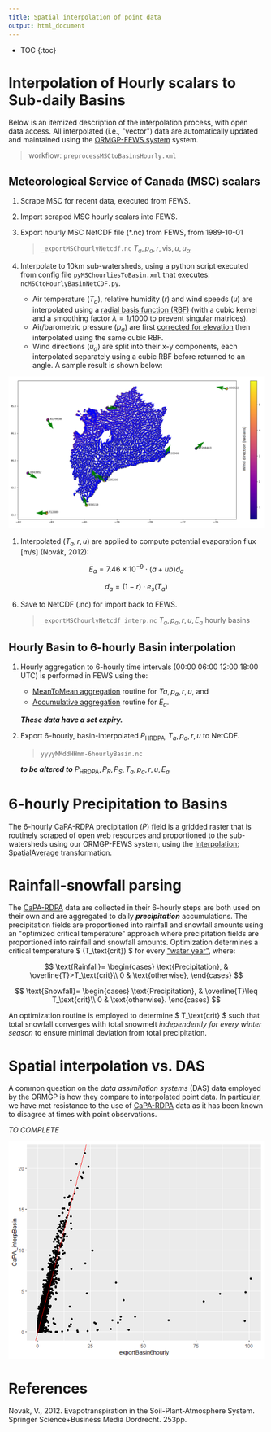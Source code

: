 ```yaml
---
title: Spatial interpolation of point data
output: html_document
---
```




* TOC
{:toc}


# Interpolation of Hourly scalars to Sub-daily Basins
Below is an itemized description of the interpolation process, with open data access.  All interpolated (i.e., "vector") data are automatically updated and maintained using the [ORMGP-FEWS system](/interpolants/fews/) system.

> workflow: `preprocessMSCtoBasinsHourly.xml`


## Meteorological Service of Canada (MSC) scalars
1. Scrape MSC for recent data, executed from FEWS.
1. Import scraped MSC hourly scalars into FEWS.
1. Export hourly MSC NetCDF file (*.nc) from FEWS, from 1989-10-01 
    
    > `_exportMSChourlyNetcdf.nc`  $T_a, p_a, r, \text{vis}, u, u_\alpha$

1. Interpolate to 10km sub-watersheds, using a python script executed from config file `pyMSChourliesToBasin.xml` that executes: `ncMSCtoHourlyBasinNetCDF.py`.
    - Air temperature $(T_a)$, relative humidity $(r)$ and wind speeds $(u)$ are interpolated using a [radial basis function (RBF)](https://docs.scipy.org/doc/scipy/reference/generated/scipy.interpolate.Rbf.html) (with a cubic kernel and a  smoothing factor $\lambda=1/1000$ to prevent singular matrices).
    - Air/barometric pressure $(p_a)$ are first [corrected for elevation](/interpolants/interpolation/barometry.html) then interpolated using the same cubic RBF. 
    - Wind directions $(u_\alpha)$ are split into their x-y components, each interpolated separately using a cubic RBF before returned to an angle. A sample result is shown below:

![](fig/windir.png)

1. Interpolated $(T_a, r, u)$ are applied to compute potential evaporation flux [m/s] (Novák, 2012):

$$
    E_a=7.46\times 10^{-9} \cdot (a + ub) d_a
$$

$$
    d_a=(1-r) \cdot e_s(T_a)
$$

6. Save to NetCDF (.nc) for import back to FEWS.

    > `_exportMSChourlyNetcdf_interp.nc`  $T_a, p_a, r, u, E_a$ hourly basins




## Hourly Basin to 6-hourly Basin interpolation


1. Hourly aggregation to 6-hourly time intervals (00:00 06:00 12:00 18:00 UTC) is performed in FEWS using the:
    - [MeanToMean aggregation](https://publicwiki.deltares.nl/display/FEWSDOC/Aggregation+MeanToMean) routine for $Ta, p_a, r, u$, and
    - [Accumulative aggregation](https://publicwiki.deltares.nl/display/FEWSDOC/Aggregation+Accumulative) routine for $E_a$.

    *__These data have a set expiry.__*

1. Export 6-hourly, basin-interpolated $P_\text{HRDPA}, T_a, p_a, r, u$ to NetCDF. 

    > `yyyyMMddHHmm-6hourlyBasin.nc`

    *__to be altered to__* $P_\text{HRDPA}, P_R, P_S, T_a, p_a, r, u, E_a$



# 6-hourly Precipitation to Basins

The 6-hourly CaPA-RDPA precipitation $(P)$ field is a gridded raster that is routinely scraped of open web resources and proportioned to the sub-watersheds using our ORMGP-FEWS system, using the [Interpolation: SpatialAverage](https://publicwiki.deltares.nl/display/FEWSDOC/InterpolationSpatialAverage) transformation.



# Rainfall-snowfall parsing
The [CaPA-RDPA](/interpolants/sources/climate-data-service.html#eccc-regional-deterministic-precipitation-analysis-rdpa) data are collected in their 6-hourly steps are both used on their own and are aggregated to daily __*precipitation*__ accumulations. The precipitation fields are proportioned into rainfall and snowfall amounts using an "optimized critical temperature" approach where precipitation fields are proportioned into rainfall and snowfall amounts. Optimization determines a critical temperature $ (T_\text{crit}) $ for every ["water year"](## "defined as a year from October 1 to September 30"), where:

$$
\text{Rainfall}=
\begin{cases}
\text{Precipitation}, & \overline{T}>T_\text{crit}\\
0 & \text{otherwise},
\end{cases}
$$

$$
\text{Snowfall}=
\begin{cases}
\text{Precipitation}, & \overline{T}\leq T_\text{crit}\\
0 & \text{otherwise}.
\end{cases}
$$

An optimization routine is employed to determine $ T_\text{crit} $ such that total snowfall converges with total snowmelt *independently for every winter season* to ensure minimal deviation from total precipitation. 



# Spatial interpolation vs. DAS

A common question on the *data assimilation systems* (DAS) data employed by the ORMGP is how they compare to interpolated point data. In particular, we have met resistance to the use of [CaPA-RDPA](/interpolants/sources/climate-data-service.html#eccc-regional-deterministic-precipitation-analysis-rdpa) data as it has been known to disagree at times with point observations.

*TO COMPLETE*

![](fig/h6-station-vs-rdpa.png)


# References

Novák, V., 2012. Evapotranspiration in the Soil-Plant-Atmosphere System. Springer Science+Business Media Dordrecht. 253pp.







